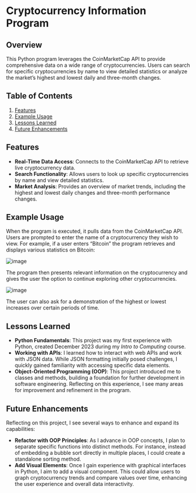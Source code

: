 # Cryptocurrency Information Program

## Overview

This Python program leverages the CoinMarketCap API to provide comprehensive data on a wide range of cryptocurrencies. Users can search for specific cryptocurrencies by name to view detailed statistics or analyze the market’s highest and lowest daily and three-month changes.

## Table of Contents

1. [Features](#features)
2. [Example Usage](#example-usage)
3. [Lessons Learned](#lessons-learned)
4. [Future Enhancements](#future-enhancements)

## Features

- **Real-Time Data Access**: Connects to the CoinMarketCap API to retrieve live cryptocurrency data.
- **Search Functionality**: Allows users to look up specific cryptocurrencies by name and view detailed statistics.
- **Market Analysis**: Provides an overview of market trends, including the highest and lowest daily changes and three-month performance changes.

## Example Usage

When the program is executed, it pulls data from the CoinMarketCap API. Users are prompted to enter the name of a cryptocurrency they wish to view. For example, if a user enters “Bitcoin” the program retrieves and displays various statistics on Bitcoin:

![image](https://github.com/user-attachments/assets/03f29f95-68a1-4207-8836-5ae2f51cf6bc)


The program then presents relevant information on the cryptocurrency and gives the user the option to continue exploring other cryptocurrencies.

![image](https://github.com/user-attachments/assets/d9550bdf-6fd6-4ac8-a5a7-4667f2db89e5)

The user can also ask for a demonstration of the highest or lowest increases over certain periods of time. 

## Lessons Learned

- **Python Fundamentals**: This project was my first experience with Python, created December 2023 during my *Intro to Computing* course.
- **Working with APIs**: I learned how to interact with web APIs and work with JSON data. While JSON formatting initially posed challenges, I quickly gained familiarity with accessing specific data elements.
- **Object-Oriented Programming (OOP)**: This project introduced me to classes and methods, building a foundation for further development in software engineering. Reflecting on this experience, I see many areas for improvement and refinement in the program.

## Future Enhancements

Reflecting on this project, I see several ways to enhance and expand its capabilities:

- **Refactor with OOP Principles**: As I advance in OOP concepts, I plan to separate specific functions into distinct methods. For instance, instead of embedding a bubble sort directly in multiple places, I could create a standalone sorting method.
- **Add Visual Elements**: Once I gain experience with graphical interfaces in Python, I aim to add a visual component. This could allow users to graph cryptocurrency trends and compare values over time, enhancing the user experience and overall data interactivity.


